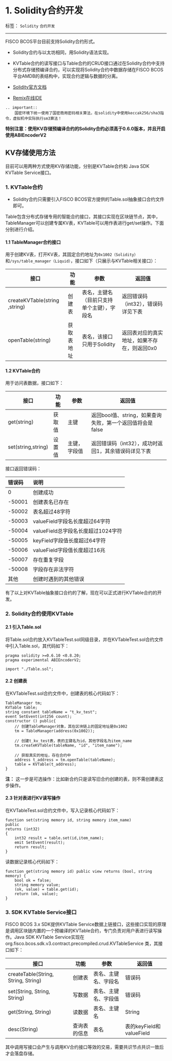 # 1. Solidity合约开发
标签： ``Solidity`` ``合约开发`` 

----
FISCO BCOS平台目前支持Solidity合约形式。

- Solidity合约与以太坊相同，用Solidity语法实现。
- KVTable合约的读写接口与Table合约的CRUD接口通过在Solidity合约中支持分布式存储预编译合约，可以实现将Solidity合约中数据存储在FISCO BCOS平台AMDB的表结构中，实现合约逻辑与数据的分离。

- [Solidity官方文档](https://solidity.readthedocs.io/en/latest/)
- [Remix在线IDE](https://remix.ethereum.org/)

```eval_rst
.. important::
    国密环境下统一使用了国密商用密码相关算法，在solidity中使用keccak256/sha3指令，虚拟机中实际执行sm3算法！
```
**特别注意：使用KV存储预编译合约的Solidity合约必须高于0.6.0版本，并且开启使用ABIEncoderV2**

## KV存储使用方法

目前可以用两种方式使用KV存储功能，分别是KVTable合约和 Java SDK KVTable Service接口。

### 1. KVTable合约

- Solidity合约只需要引入FISCO BCOS官方提供的Table.sol抽象接口合约文件即可。

Table包含分布式存储专用的智能合约接口，其接口实现在区块链节点，其中，TableManager可以创建专属KV表，KVTable可以用作表进行get/set操作。下面分别进行介绍。

#### 1.1 TableManager合约接口

用于创建KV表，打开KV表，其固定合约地址为`0x1002（Solidity）`和`/sys/table_manager（Liquid）`，接口如下（只展示与KVTable相关接口）：

| 接口                          | 功能       | 参数                                       | 返回值                                      |
|-------------------------------|------------|--------------------------------------------|---------------------------------------------|
| createKVTable(string ,string) | 创建表     | 表名，主键名（目前只支持单个主键），字段名 | 返回错误码（int32），错误码详见下表         |
| openTable(string)             | 获取表地址 | 表名，该接口只用于Solidity                 | 返回表对应的真实地址，如果不存在，则返回0x0 |

#### 1.2 KVTable合约

用于访问表数据，接口如下：

| 接口               | 功能   | 参数         | 返回值                                                    |
|--------------------|--------|--------------|-----------------------------------------------------------|
| get(string)        | 获取值 | 主键         | 返回bool值、string，如果查询失败，第一个返回值将会是false |
| set(string,string) | 设置值 | 主键，字段值 | 返回错误码（int32），成功时返回1，其余错误码详见下表      |

接口返回错误码：

| 错误码 | 说明                               |
|:-------|:-----------------------------------|
| 0      | 创建成功                           |
| -50001 | 创建表名已存在                     |
| -50002 | 表名超过48字符                     |
| -50003 | valueField字段名长度超过64字符     |
| -50004 | valueField总字段名长度超过1024字符 |
| -50005 | keyField字段值长度超过64字符       |
| -50006 | valueField字段值长度超过16兆       |
| -50007 | 存在重复字段                       |
| -50008 | 字段存在非法字符                   |
| 其他   | 创建时遇到的其他错误               |

有了以上对KVTable抽象接口合约的了解，现在可以正式进行KVTable合约的开发。

### 2. Solidity合约使用KVTable

#### 2.1 引入Table.sol

将Table.sol合约放入KVTableTest.sol同级目录，并在KVTableTest.sol合约文件中引入Table.sol，其代码如下：

```solidity
pragma solidity >=0.6.10 <0.8.20;
pragma experimental ABIEncoderV2;

import "./Table.sol";
```

#### 2.2 创建表

在KVTableTest.sol合约文件中，创建表的核心代码如下：

```solidity
TableManager tm;
KVTable table;
string constant tableName = "t_kv_test";
event SetEvent(int256 count);
constructor () public{
  	// 创建TableManager对象，其在区块链上的固定地址是0x1002
    tm = TableManager(address(0x1002));

    // 创建t_kv_test表，表的主键名为id，其他字段名为item_name
    tm.createKVTable(tableName, "id", "item_name");

    // 获取真实的地址，存在合约中
    address t_address = tm.openTable(tableName);
    table = KVTable(t_address);
}
```

**注：** 这一步是可选操作：比如新合约只是读写旧合约创建的表，则不需创建表这步操作。

#### 2.3 针对表进行KV读写操作

在KVTableTest.sol合约文件中，写入记录核心代码如下：

``` solidity
function set(string memory id, string memory item_name)
public
returns (int32)
{
    int32 result = table.set(id,item_name);
    emit SetEvent(result);
    return result;
}
```

读数据记录核心代码如下：

```solidity
function get(string memory id) public view returns (bool, string memory) {
    bool ok = false;
    string memory value;
    (ok, value) = table.get(id);
    return (ok, value);
}
```

### 3. SDK KVTable Service接口

FISCO BCOS 3.x SDK提供KVTable Service数据上链接口，这些接口实现的原理是调用区块链内置的一个预编译的KVTable合约，专门负责对用户表进行读写操作。Java SDK KVTable Service实现在org.fisco.bcos.sdk.v3.contract.precompiled.crud.KVTableService 类，其接口如下：

| 接口                                | 功能         | 参数                 | 返回值                   |
|-------------------------------------|--------------|----------------------|--------------------------|
| createTable(String, String, String) | 创建表       | 表名、主键名、字段名 | 错误码                   |
| set(String, String, String)         | 写数据       | 表名、主键名、字段值 | 错误码                   |
| get(String, String)                 | 读数据       | 表名、主键名         | String                   |
| desc(String)                        | 查询表的信息 | 表名                 | 表的keyField和valueField |

其中调用写接口会产生与调用KV合约接口等效的交易，需要共识节点共识一致后才会落盘存储。
